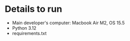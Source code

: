 # Details to run 

- Main developer's computer: Macbook Air M2, OS 15.5
- Python 3.12
- requirements.txt
